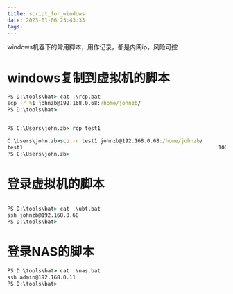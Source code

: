 ```yaml
---
title: script_for_windows
date: 2023-01-06 23:43:33
tags:
---
```

windows机器下的常用脚本，用作记录，都是内网ip，风险可控


# windows复制到虚拟机的脚本
```bat
PS D:\tools\bat> cat .\rcp.bat
scp -r %1 johnzb@192.168.0.68:/home/johnzb/
PS D:\tools\bat>


PS C:\Users\john.zb> rcp test1

C:\Users\john.zb>scp -r test1 johnzb@192.168.0.68:/home/johnzb/
test1                                                               100% 2513KB 103.2MB/s   00:00
PS C:\Users\john.zb>

```

# 登录虚拟机的脚本

```bat

PS D:\tools\bat> cat .\ubt.bat
ssh johnzb@192.168.0.68
PS D:\tools\bat>

```

# 登录NAS的脚本

```bat
PS D:\tools\bat> cat .\nas.bat
ssh admin@192.168.0.11
PS D:\tools\bat>

```